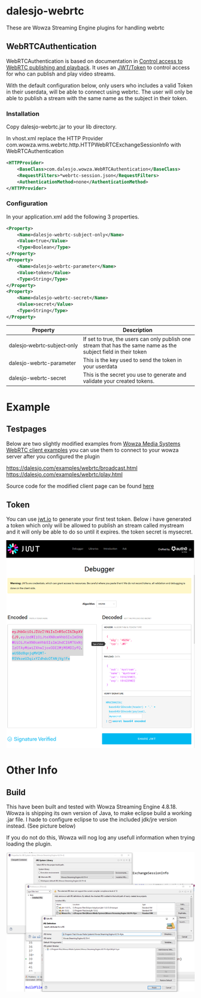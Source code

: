 # dalesjo-webrtc
These are Wowza Streaming Engine plugins for handling webrtc

## WebRTCAuthentication
WebRTCAuthentication is based on documentation in [Control access to WebRTC publishing and playback](https://www.wowza.com/docs/control-access-to-webrtc-publishing-and-playback#enhance-webrtc-publishing-and-playback-security-with-a-custom-http-provider). It uses an [JWT/Token](https://jwt.io/) to control access for who can publish and play video streams. 

With the default configuration below, only users who includes a valid Token  in their userdata, will be able to connect using webrtc. The user will only be able to publish a stream with the same name as the subject in their token.

### Installation
Copy dalesjo-webrtc.jar to your lib directory.

In vhost.xml replace the HTTP Provider 
com.wowza.wms.webrtc.http.HTTPWebRTCExchangeSessionInfo with WebRTCAuthentication

```xml
<HTTPProvider>
    <BaseClass>com.dalesjo.wowza.WebRTCAuthentication</BaseClass>
    <RequestFilters>*webrtc-session.json</RequestFilters>
    <AuthenticationMethod>none</AuthenticationMethod>
</HTTPProvider>
```

### Configuration
In your application.xml add the following 3 properties.

```xml
<Property>
    <Name>dalesjo-webrtc-subject-only</Name>
    <Value>true</Value>
    <Type>Boolean</Type>
</Property>
<Property>
    <Name>dalesjo-webrtc-parameter</Name>
    <Value>token</Value>
    <Type>String</Type>
</Property>
<Property>
    <Name>dalesjo-webrtc-secret</Name>
    <Value>secret</Value>
    <Type>String</Type>
</Property>
```

| Property | Description |
|----------------------------|-------------|
|dalesjo&#x2011;webrtc&#x2011;subject&#x2011;only | If set to true, the users can only publish one stream that has the same name as the subject field in their token|
|dalesjo-webrtc-parameter | This is the key used to send the token in your userdata|
|dalesjo-webrtc-secret | This is the secret you use to generate and validate your created tokens.|

# Example

## Testpages

Below are two slightly modified examples from [Wowza Media Systems WebRTC client examples](https://github.com/WowzaMediaSystems/webrtc-examples) you can use them to connect to your wowza server after you configured the plugin

https://dalesjo.com/examples/webrtc/broadcast.html
https://dalesjo.com/examples/webrtc/play.html

Source code for the modified client page can be found [here](https://github.com/Dalesjo/webrtc-example)

## Token
You can use [jwt.io](https://jwt.io/) to generate your first test token. Below i have generated a token which only will be allowed to publish an stream called mystream and it will only be able to do so until it expires. the token secret is mysecret.

![Image showing how to configure JDK/JRE in Eclipse](./documentation/jwt.png)

# Other Info

## Build
This have been built and tested with Wowza Streaming Engine 4.8.18. Wowza is shipping its own version of Java, to make eclipse build a working .jar file. I hade to configure eclipse to use the included jdk/jre version instead. (See picture below)

If you do not do this, Wowza will nog log any usefull information when trying loading the plugin. 

![Image showing how to configure JDK/JRE in Eclipse](./documentation/eclipse.png)
